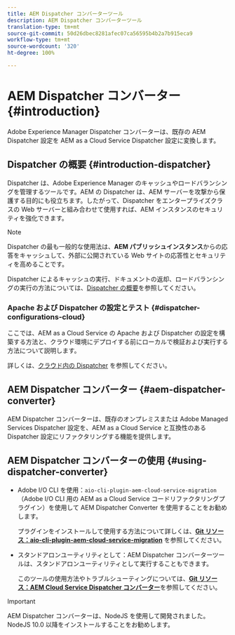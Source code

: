 ```yaml
---
title: AEM Dispatcher コンバーターツール
description: AEM Dispatcher コンバーターツール
translation-type: tm+mt
source-git-commit: 50d26dbec8281afec07ca56595b4b2a7b915eca9
workflow-type: tm+mt
source-wordcount: '320'
ht-degree: 100%

---
```



# AEM Dispatcher コンバーター {#introduction}

Adobe Experience Manager Dispatcher コンバーターは、既存の AEM Dispatcher 設定を AEM as a Cloud Service Dispatcher 設定に変換します。

## Dispatcher の概要 {#introduction-dispatcher}

Dispatcher は、Adobe Experience Manager のキャッシュやロードバランシングを管理するツールです。AEM の Dispatcher は、AEM サーバーを攻撃から保護する目的にも役立ちます。したがって、Dispatcher をエンタープライズクラスの Web サーバーと組み合わせて使用すれば、AEM インスタンスのセキュリティを強化できます。

>[!NOTE]
>Dispatcher の最も一般的な使用法は、**AEM パブリッシュインスタンス**&#x200B;からの応答をキャッシュして、外部に公開されている Web サイトの応答性とセキュリティを高めることです。

Dispatcher によるキャッシュの実行、ドキュメントの返却、ロードバランシングの実行の方法については、[Dispatcher の概要](https://docs.adobe.com/content/help/ja-JP/experience-manager-dispatcher/using/dispatcher.html)を参照してください。

### Apache および Dispatcher の設定とテスト {#dispatcher-configurations-cloud}

ここでは、AEM as a Cloud Service の Apache および Dispatcher の設定を構築する方法と、クラウド環境にデプロイする前にローカルで検証および実行する方法について説明します。

詳しくは、[クラウド内の Dispatcher](https://docs.adobe.com/content/help/ja-JP/experience-manager-cloud-service/implementing/content-delivery/disp-overview.html) を参照してください。

## AEM Dispatcher コンバーター {#aem-dispatcher-converter}

AEM Dispatcher コンバーターは、既存のオンプレミスまたは Adobe Managed Services Dispatcher 設定を、AEM as a Cloud Service と互換性のある Dispatcher 設定にリファクタリングする機能を提供します。

## AEM Dispatcher コンバーターの使用 {#using-dispatcher-converter}

* Adobe I/O CLI を使用：`aio-cli-plugin-aem-cloud-service-migration`（Adobe I/O CLI 用の AEM as a Cloud Service コードリファクタリングプラグイン）を使用して AEM Dispatcher Converter を使用することをお勧めします。

   プラグインをインストールして使用する方法について詳しくは、**[Git リソース：aio-cli-plugin-aem-cloud-service-migration](https://github.com/adobe/aio-cli-plugin-aem-cloud-service-migration#introduction)** を参照してください。

* スタンドアロンユーティリティとして：AEM Dispatcher コンバーターツールは、スタンドアロンユーティリティとして実行することもできます。

   このツールの使用方法やトラブルシューティングについては、**[Git リソース：AEM Cloud Service Dispatcher コンバーター](https://github.com/adobe/aem-cloud-service-source-migration/tree/master/packages/dispatcher-converter)**&#x200B;を参照してください。

>[!IMPORTANT]
>AEM Dispatcher コンバーターは、NodeJS を使用して開発されました。NodeJS 10.0 以降をインストールすることをお勧めします。

